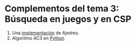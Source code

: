 # **Complementos del tema 3: Búsqueda en juegos y en CSP**
1. Una [implementación](https://code-projects.org/simple-chess-game-in-python-with-source-code/ ) de Ajedrez.
2. Algoritmo AC3 en [Python](https://medium.com/swlh/how-to-solve-constraint-satisfaction-problems-csps-with-ac-3-algorithm-in-python-f7a9be538cfe)